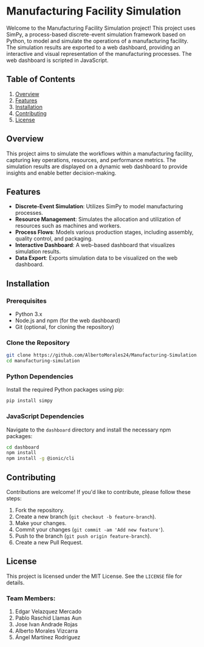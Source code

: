 # Manufacturing Facility Simulation

Welcome to the Manufacturing Facility Simulation project! This project uses SimPy, a process-based discrete-event simulation framework based on Python, to model and simulate the operations of a manufacturing facility. The simulation results are exported to a web dashboard, providing an interactive and visual representation of the manufacturing processes. The web dashboard is scripted in JavaScript.

## Table of Contents

1. [Overview](#overview)
2. [Features](#features)
3. [Installation](#installation)
4. [Contributing](#contributing)
5. [License](#license)

## Overview

This project aims to simulate the workflows within a manufacturing facility, capturing key operations, resources, and performance metrics. The simulation results are displayed on a dynamic web dashboard to provide insights and enable better decision-making.

## Features

- **Discrete-Event Simulation**: Utilizes SimPy to model manufacturing processes.
- **Resource Management**: Simulates the allocation and utilization of resources such as machines and workers.
- **Process Flows**: Models various production stages, including assembly, quality control, and packaging.
- **Interactive Dashboard**: A web-based dashboard that visualizes simulation results.
- **Data Export**: Exports simulation data to be visualized on the web dashboard.

## Installation

### Prerequisites

- Python 3.x
- Node.js and npm (for the web dashboard)
- Git (optional, for cloning the repository)

### Clone the Repository

```sh
git clone https://github.com/AlbertoMorales24/Manufacturing-Simulation.git
cd manufacturing-simulation
```

### Python Dependencies

Install the required Python packages using pip:

```sh
pip install simpy
```

### JavaScript Dependencies

Navigate to the `dashboard` directory and install the necessary npm packages:

```sh
cd dashboard
npm install
npm install -g @ionic/cli
```

## Contributing

Contributions are welcome! If you'd like to contribute, please follow these steps:

1. Fork the repository.
2. Create a new branch (`git checkout -b feature-branch`).
3. Make your changes.
4. Commit your changes (`git commit -am 'Add new feature'`).
5. Push to the branch (`git push origin feature-branch`).
6. Create a new Pull Request.

## License

This project is licensed under the MIT License. See the `LICENSE` file for details.

### Team Members:
1. Edgar Velazquez Mercado
2. Pablo Raschid Llamas Aun
3. Jose Ivan Andrade Rojas
4. Alberto Morales Vizcarra
5. Ángel Martínez Rodríguez 
